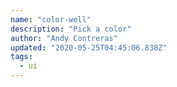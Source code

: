 ```yaml
---
name: "color-well"
description: "Pick a color"
author: "Andy Contreras"
updated: "2020-05-25T04:45:06.838Z"
tags: 
  - ui
---
```

